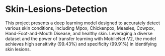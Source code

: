 # Skin-Lesions-Detection
This project presents a deep learning model designed to accurately detect various skin conditions, including Mpox, Chickenpox, Measles, Cowpox, Hand-Foot-and-Mouth Disease, and healthy skin. Leveraging a diverse dataset and the power of transfer learning with MobileNet-V2, the model achieves high sensitivity (99.43%) and specificity (99.91%) in identifying skin lesions.
